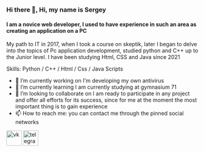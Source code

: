 ### Hi there 👋, Hi, my name is Sergey
#### I am a novice web developer, I used to have experience in such an area as creating an application on a PC
My path to IT in 2017, when I took a course on skeptik, later I began to delve into the topics of Pc application development, studied python and C++ up to the Junior level. I have been studying Html, CSS and Java since 2021

Skills: Python / C++ / Html / Css / Java Scripts

- 🔭 I’m currently working on I'm developing my own antivirus 
- 🌱 I’m currently learning I am currently studying at gymnasium 71 
- 👯 I’m looking to collaborate on I am ready to participate in any project and offer all efforts for its success, since for me at the moment the most important thing is to gain experience 
- 📫 How to reach me: you can contact me through the pinned social networks 


[<img src='https://cdn.jsdelivr.net/npm/simple-icons@3.0.1/icons/vk.svg' alt='vk' height='40'>](https://vk.com/y0rence)  [<img src='https://cdn.jsdelivr.net/npm/simple-icons@3.0.1/icons/telegram.svg' alt='telegram' height='40'>](https://t.me/y0rence)  

